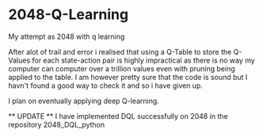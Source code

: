 # 2048-Q-Learning
My attempt as 2048 with q learning

After alot of trail and error i realised that using a Q-Table to store the Q-Values for each state-action pair is highly impractical as there is no way my computer can computer over a trillion values even with pruning being applied to the table. I am however pretty sure that the code is sound but I havn't found a good way to check it and so i have given up.

I plan on eventually applying deep Q-learning. 

** UPDATE **
I have implemented DQL successfully on 2048 in the repository 2048_DQL_python
